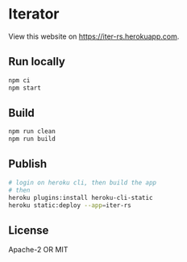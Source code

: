 # Iterator

View this website on <https://iter-rs.herokuapp.com>.

## Run locally

```sh
npm ci
npm start
```

## Build

```sh
npm run clean
npm run build
```

## Publish

```sh
# login on heroku cli, then build the app
# then
heroku plugins:install heroku-cli-static
heroku static:deploy --app=iter-rs
```

## License

Apache-2 OR MIT
